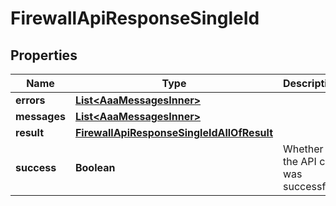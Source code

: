 

# FirewallApiResponseSingleId


## Properties

| Name | Type | Description | Notes |
|------------ | ------------- | ------------- | -------------|
|**errors** | [**List&lt;AaaMessagesInner&gt;**](AaaMessagesInner.md) |  |  |
|**messages** | [**List&lt;AaaMessagesInner&gt;**](AaaMessagesInner.md) |  |  |
|**result** | [**FirewallApiResponseSingleIdAllOfResult**](FirewallApiResponseSingleIdAllOfResult.md) |  |  |
|**success** | **Boolean** | Whether the API call was successful |  |



